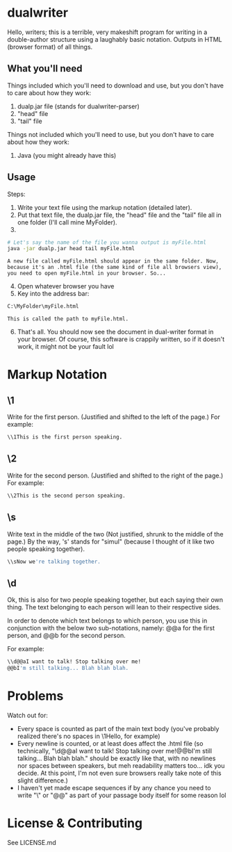 # dualwriter
Hello, writers; this is a terrible, very makeshift program for writing in a double-author structure using a laughably basic notation. Outputs in HTML (browser format) of all things.

## What you'll need
Things included which you'll need to download and use, but you don't have to care about how they work:
  1. dualp.jar file (stands for dualwriter-parser)
  2. "head" file
  3. "tail" file
  
Things not included which you'll need to use, but you don't have to care about how they work:
  1. Java (you might already have this)

## Usage
Steps:
  1. Write your text file using the markup notation (detailed later).
  2. Put that text file, the dualp.jar file, the "head" file and the "tail" file all in one folder (I'll call mine MyFolder).
  3.
  ```bash
  # Let's say the name of the file you wanna output is myFile.html
  java -jar dualp.jar head tail myFile.html
  ```
    A new file called myFile.html should appear in the same folder. Now, because it's an .html file (the same kind of file all browsers view), you need to open myFile.html in your browser. So...
  4. Open whatever browser you have
  5. Key into the address bar:
  ```bash
  C:\MyFolder\myFile.html
  ```
    This is called the path to myFile.html.
  6. That's all. You should now see the document in dual-writer format in your browser. Of course, this software is crappily written, so if it doesn't work, it might not be your fault lol
  
  
# Markup Notation
## \\1
Write for the first person. (Justified and shifted to the left of the page.)
For example:
```bash
\\1This is the first person speaking.
```
## \\2
Write for the second person. (Justified and shifted to the right of the page.)
For example:
```bash
\\2This is the second person speaking.
```
## \\s
Write text in the middle of the two (Not justified, shrunk to the middle of the page.)
By the way, 's' stands for "simul" (because I thought of it like two people speaking together).
```bash
\\sNow we're talking together.
```
## \\d
Ok, this is also for two people speaking together, but each saying their own thing.
The text belonging to each person will lean to their respective sides.

In order to denote which text belongs to which person, you use this in conjunction with the below two sub-notations, namely:
  @@a for the first person, and
  @@b for the second person.

For example:
```bash
\\d@@aI want to talk! Stop talking over me!
@@bI'm still talking... Blah blah blah.
```
# Problems
Watch out for:
  - Every space is counted as part of the main text body (you've probably realized there's no spaces in \\1Hello, for example)
  - Every newline is counted, or at least does affect the .html file (so technically, "\\d@@aI want to talk! Stop talking over me!@@bI'm still talking... Blah blah blah." should be exactly like that, with no newlines nor spaces between speakers, but meh readability matters too... idk you decide. At this point, I'm not even sure browsers really take note of this slight difference.)
  - I haven't yet made escape sequences if by any chance you need to write "\\" or "@@" as part of your passage body itself for some reason lol
  
# License & Contributing
See LICENSE.md
  
